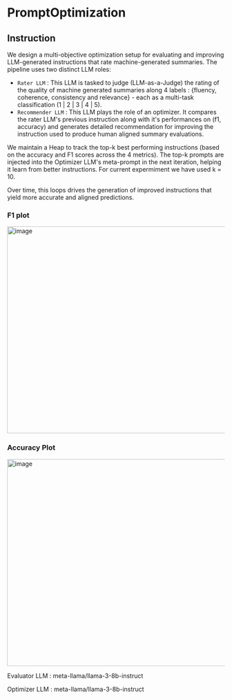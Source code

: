 # PromptOptimization

## Instruction
We design a multi-objective optimization setup for evaluating and improving LLM-generated instructions that rate machine-generated summaries. The pipeline uses two distinct LLM roles:

- ```Rater LLM``` : This LLM is tasked to judge (LLM-as-a-Judge) the rating of the quality of machine generated summaries along 4 labels : {fluency, coherence, consistency and relevance} - each as a multi-task classification (1 | 2 | 3 | 4 | 5).
- ```Recommender LLM``` : This LLM plays the role of an optimizer. It compares the rater LLM's previous instruction along with it's performances on (f1, accuracy) and generates detailed recommendation for improving the instruction used to produce human aligned summary evaluations.

We maintain a Heap to track the top-k best performing instructions (based  on the accuracy and F1 scores across the 4 metrics). The top-k prompts are injected into the Optimizer LLM's meta-prompt in the next iteration, helping it learn from better instructions. For current expermiment we have used k = 10.

Over time, this loops drives the generation of improved instructions that yield more accurate and aligned predictions.

### F1 plot
<img width="640" height="480" alt="image" src="https://github.com/user-attachments/assets/53f3f9a9-c603-4199-81ac-5a27366c6b03" />

### Accuracy Plot
<img width="640" height="480" alt="image" src="https://github.com/user-attachments/assets/22111b3f-ff2a-4dfc-ba0f-33f502000eaa" />


Evaluator LLM : meta-llama/llama-3-8b-instruct

Optimizer LLM : meta-llama/llama-3-8b-instruct
